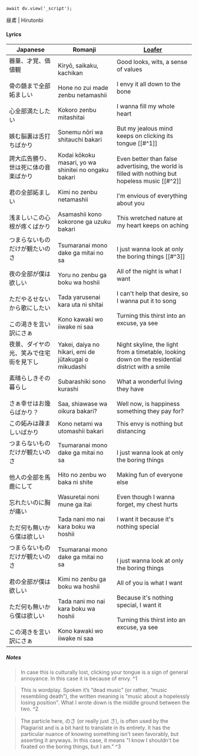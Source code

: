 ```dataviewjs
await dv.view('_script');
```
昼鳶 | Hirutonbi
#### Lyrics

| Japanese                                                                   | Romanji                                                                                                                                                    | [Loafer](https://docs.google.com/document/d/153g_6DuZVsZOvDAfa7fE-LChko2vfdMZaPwZhAFByjc)                                                                                                               |
| -------------------------------------------------------------------------- | ---------------------------------------------------------------------------------------------------------------------------------------------------------- | ------------------------------------------------------------------------------------------------------------------------------------------------------------------------------------------------------- |
| 器量、才覚、価値観<br><br>骨の髄まで全部妬ましい<br><br>心全部満たしたい<br><br>嫉む脳裏は舌打ちばかり            | Kiryō, saikaku, kachikan<br><br>Hone no zui made zenbu netamashii<br><br>Kokoro zenbu mitashitai<br><br>Sonemu nōri wa shitauchi bakari                    | Good looks, wits, a sense of values<br><br>I envy it all down to the bone<br><br>I wanna fill my whole heart<br><br>But my jealous mind keeps on clicking its tongue [[#^1]]                            |
| 誇大広告勝り、世は死に体の音楽ばかり<br><br>君の全部妬ましい<br><br>浅ましいこの心根が疼くばかり                   | Kodai kōkoku masari, yo wa shinitei no ongaku bakari<br><br>Kimi no zenbu netamashii<br><br>Asamashii kono kokorone ga uzuku bakari                        | Even better than false advertising, the world is filled with nothing but hopeless music [[#^2]]<br><br>I'm envious of everything about you<br><br>This wretched nature at my heart keeps on aching      |
| つまらないものだけが観たいのさ<br><br>夜の全部が僕は欲しい<br><br>ただやるせないから歌にしたい<br><br>この渇きを言い訳にさぁ | Tsumaranai mono dake ga mitai no sa<br><br>Yoru no zenbu ga boku wa hoshii<br><br>Tada yarusenai kara uta ni shitai<br><br>Kono kawaki wo iiwake ni saa    | I just wanna look at only the boring things [[#^3]]<br><br>All of the night is what I want<br><br>I can't help that desire, so I wanna put it to song<br><br>Turning this thirst into an excuse, ya see |
| 夜景、ダイヤの光、笑みで住宅街を見下し<br><br>素晴らしきその暮らし<br><br>さぁ幸せはお幾らばかり？                  | Yakei, daiya no hikari, emi de jūtakugai o mikudashi<br><br>Subarashiki sono kurashi<br><br>Saa, shiawase wa oikura bakari?                                | Night skyline, the light from a timetable, looking down on the residential district with a smile<br><br>What a wonderful living they have<br><br>Well now, is happiness something they pay for?         |
| この妬みは疎ましいばかり                                                               | Kono netami wa utomashii bakari                                                                                                                            | This envy is nothing but distancing                                                                                                                                                                     |
| つまらないものだけが観たいのさ<br><br>他人の全部を馬鹿にして<br><br>忘れたいのに胸が痛い<br><br>ただ何も無いから僕は欲しい  | Tsumaranai mono dake ga mitai no sa<br><br>Hito no zenbu wo baka ni shite<br><br>Wasuretai noni mune ga itai<br><br>Tada nani mo nai kara boku wa hoshii   | I just wanna look at only the boring things<br><br>Making fun of everyone else<br><br>Even though I wanna forget, my chest hurts<br><br>I want it because it's nothing special                          |
| つまらないものだけが観たいのさ<br><br>君の全部が僕は欲しい<br><br>ただ何も無いから僕は欲しい<br><br>この渇きを言い訳にさぁ  | Tsumaranai mono dake ga mitai no sa<br><br>Kimi no zenbu ga boku wa hoshii<br><br>Tada nani mo nai kara boku wa hoshii<br><br>Kono kawaki wo iiwake ni saa | I just wanna look at only the boring things<br><br>All of you is what I want<br><br>Because it's nothing special, I want it<br><br>Turning this thirst into an excuse, ya see                           |
##### Notes
>In case this is culturally lost, clicking your tongue is a sign of general annoyance. In this case it is because of envy. ^1

>This is wordplay. Spoken it’s “dead music” (or rather, “music resembling death”), the written meaning is "music about a hopelessly losing position". What I wrote down is the middle ground between the two. ^2

>The particle here, のさ (or really just さ), is often used by the Plagiarist and is a bit hard to translate in its entirety. It has the particular nuance of knowing something isn't seen favorably, but asserting it anyways. In this case, it means "I know I shouldn't be fixated on the boring things, but I am." ^3